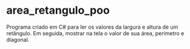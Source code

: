 # area_retangulo_poo
Programa criado em C# para ler os valores da largura e altura de um retângulo. Em seguida, mostrar na tela o valor de sua área, perímetro e diagonal.
